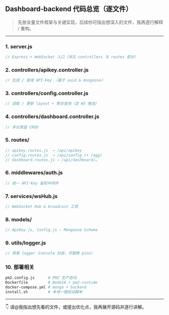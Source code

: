 ## Dashboard‑backend 代码总览（逐文件）

> 先放全量文件框架与关键实现，后续你可指出想深入的文件，我再逐行解释 / 重构。

---

### 1. server.js

```js
// Express + WebSocket 入口（详见 controllers 与 routes 部分）
```

### 2. controllers/apikey.controller.js

```js
// 生成 / 查询 API‑Key （基于 uuid & mongoose）
```

### 3. controllers/config.controller.js

```js
// 读取 / 更新 layout + 聚合查询（含 WS 推送）
```

### 4. controllers/dashboard.controller.js

```js
// 多仪表盘 CRUD
```

### 5. routes/

```js
// apikey.routes.js  → /api/apikey
// config.routes.js  → /api/config (+ /agg)
// dashboard.routes.js → /api/dashboard/…
```

### 6. middlewares/auth.js

```js
// 统一 API‑Key 鉴权中间件
```

### 7. services/wsHub.js

```js
// WebSocket Hub & broadcast 工具
```

### 8. models/

```js
// ApiKey.js, Config.js – Mongoose Schema
```

### 9. utils/logger.js

```js
// 简易 logger（console 封装，可替换 pino）
```

### 10. 部署相关

```sh
pm2.config.js      # PM2 生产启动
Dockerfile         # Node18 + pm2-runtime
docker-compose.yml # mongo + backend
install.sh         # 本地一键启动脚本
```

---

👇 请@我指出想先看的文件，或提出优化点，我再展开源码并逐行讲解。
